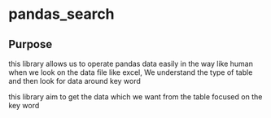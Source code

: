 # pandas_search

## Purpose
this library allows us to operate pandas data easily in the way like human
when we look on the data file like excel,
We understand the type of table and then look for data around key word

this library aim to get the data which we want from the table focused on the key word